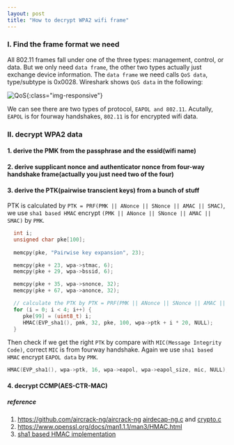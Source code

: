 ```yaml
---
layout: post
title: "How to decrypt WPA2 wifi frame"
---
```


### I. Find the frame format we need
All 802.11 frames fall under one of the three types: management, control, or data. But we only need ```data frame```, the other two types actually just exchange device
information. The ```data frame``` we need calls ```QoS data```, type/subtype is 0x0028. Wireshark shows ```QoS data``` in the following:

![QoS](/MyBlog/assets/picture/QoS.png){:class="img-responsive"}

We can see there are two types of protocol, ```EAPOL and 802.11```. Acutally, ```EAPOL``` is for fourway handshakes, ```802.11``` is for encrypted wifi data.

### II. decrypt WPA2 data
#### 1. derive the PMK from the passphrase and the essid(wifi name)
#### 2. derive supplicant nonce and authenticator nonce from four-way handshake frame(actually you just need two of the four)
#### 3. derive the PTK(pairwise transcient keys) from a bunch of stuff
PTK is calculated by ```PTK = PRF(PMK || ANonce || SNonce || AMAC || SMAC)```, we use ```sha1 based HMAC``` encrypt ```(PMK || ANonce || SNonce || AMAC || SMAC)``` by ```PMK```.
```c
  int i;
  unsigned char pke[100];
  
  memcpy(pke, "Pairwise key expansion", 23);

  memcpy(pke + 23, wpa->stmac, 6);
  memcpy(pke + 29, wpa->bssid, 6);

  memcpy(pke + 35, wpa->snonce, 32);
  memcpy(pke + 67, wpa->anonce, 32);

  // calculate the PTK by PTK = PRF(PMK || ANonce || SNonce || AMAC || SMAC)
  for (i = 0; i < 4; i++) {
     pke[99] = (uint8_t) i;
     HMAC(EVP_sha1(), pmk, 32, pke, 100, wpa->ptk + i * 20, NULL);
  }
```
Then check if we get the right ```PTK``` by compare with ```MIC(Message Integrity Code)```, correct ```MIC``` is from fourway handshake.
Again we use ```sha1 based HMAC``` encrypt ```EAPOL data``` by ```PMK```.
```c
HMAC(EVP_sha1(), wpa->ptk, 16, wpa->eapol, wpa->eapol_size, mic, NULL);
```
#### 4. decrypt CCMP(AES-CTR-MAC)

##### reference
1. https://github.com/aircrack-ng/aircrack-ng [airdecap-ng.c](https://github.com/aircrack-ng/aircrack-ng/blob/master/src/airdecap-ng/airdecap-ng.c) and [crypto.c](https://github.com/aircrack-ng/aircrack-ng/blob/master/lib/crypto/crypto.c)
2. https://www.openssl.org/docs/man1.1.1/man3/HMAC.html
3. [sha1 based HMAC implementation](https://github.com/chen172/crypto/blob/main/hmac.c)


